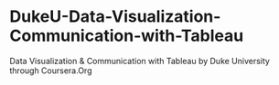 # DukeU-Data-Visualization-Communication-with-Tableau
Data Visualization &amp; Communication with Tableau by Duke University through Coursera.Org
